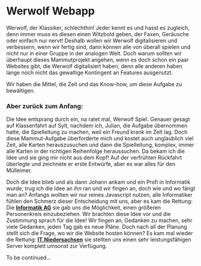 # Werwolf Webapp

Werwolf, der Klassiker, schlechthin! Jeder kennt es und hasst es zugleich, denn immer muss es diesen einen Witzbold geben, der Faxen, Geräusche oder einfach nur nervt! Deshalb wollen wir Werwolf digitalisieren und verbessern, wenn wir fertig sind, dann können alle von überall spielen und nicht nur in einer Gruppe in der analogen Welt. Doch warum sollten wir überhaupt dieses Mammutprojekt angehen, wenn es doch schon ein paar Websites gibt, die Werwolf digitalisiert haben, denn alle anderen haben lange noch nicht das gewaltige Kontingent an Features ausgenutzt.

Wir haben die Mittel, die Zeit und das Know-how, um diese Aufgabe zu bewältigen.

### Aber zurück zum Anfang:
Die Idee entsprang durch ein, na ratet mal, Werwolf Spiel. Genauer gesagt auf Klassenfahrt auf Sylt, nachdem ich, Julian, die Aufgabe übernommen hatte, die Spielleitung zu machen, weil ein Freund krank im Zelt lag. Doch diese Mammut-Aufgabe überforderte mich und kostet auch unglaublich viel Zeit, alle Karten herauszusuchen und dann die Spielleitung, komplex, immer alle Karten in der richtigen Reihenfolge heraussuchen. Da bekam ich die Idee und sie ging mir nicht aus dem Kopf!
Auf der verfrühten Rückfahrt überlegte und zeichnete er erste Entwürfe, aber es war alles für den Mülleimer.

Doch die Idee blieb und als dann Johann ankam und ein Profi in Informatik wurde, trug ich die Idee an ihn ran und wir fingen an, doch wie und wo fängt man an? Anfangs wollten wir nur reines Javascript nutzen, alle Informatiker fühlen den Schmerz dieser Entscheidung mit uns, aber es kam die Rettung: Die <u>**Informatik AG**</u> sie gab uns die Möglichkeit, einen größeren Personenkreis einzubeziehen. Wir brachten diese Idee vor und die Zustimmung sprach für die Idee! Wir fingen an, Gedanken zu machen, sehr viele Gedanken, jeden Tag gab es neue Pläne. Doch nach all der Planung stellt sich die Frage, wo wir die Website hosten können? Es kam mal wieder die Rettung: <u>**IT.Niedersachsen**</u> sie stellten uns einen sehr leistungsfähigen Server komplett umsonst zur Verfügung.

To be continued...
